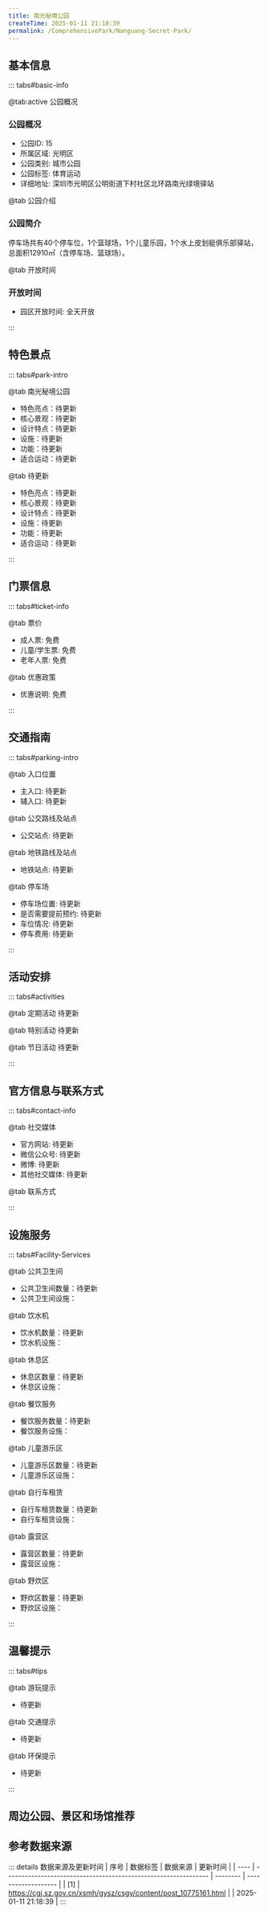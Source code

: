 ```yaml
---
title: 南光秘境公园
createTime: 2025-01-11 21:18:39
permalink: /ComprehensivePark/Nanguang-Secret-Park/
---
```



<script setup>
import ImageSwiper from '/.vuepress/theme/components/ImageSwiper.vue'
// 轮播图数据
const swiperItems = [
    {
      link: 'https://cgj.sz.gov.cn/img/4/4005/4005931/10775161.png',
      title: '南光秘境公园',
      description: '停车场共有40个停车位，1个篮球场，1个儿童乐园，1个水上皮划艇俱乐部驿站，总面积12910㎡（含停车场、篮球场）。...',
      author: '深圳政府在线',
      date: '2025/01/11'
      },
  {
      link: 'https://cgj.sz.gov.cn/img/4/4005/4005931/10775161.png',
      title: '南光秘境公园',
      description: '停车场共有40个停车位，1个篮球场，1个儿童乐园，1个水上皮划艇俱乐部驿站，总面积12910㎡（含停车场、篮球场）。...',
      author: '深圳政府在线',
      date: '2025/01/11'
      }
]
// 配置项
const swiperConfig = {
  height: 500,
  showInfo: true
}
</script>
<!-- 轮播图组件 -->
<ImageSwiper :items="swiperItems" :config="swiperConfig" />



## 基本信息

::: tabs#basic-info

@tab:active 公园概况
### 公园概况
- 公园ID: 15
- 所属区域: 光明区
- 公园类别: 城市公园
- 公园标签: 体育运动
- 详细地址: 深圳市光明区公明街道下村社区北环路南光绿境驿站

@tab 公园介绍
### 公园简介
停车场共有40个停车位，1个篮球场，1个儿童乐园，1个水上皮划艇俱乐部驿站，总面积12910㎡（含停车场、篮球场）。

@tab 开放时间
### 开放时间
- 园区开放时间: 全天开放

:::

## 特色景点

::: tabs#park-intro

@tab 南光秘境公园
<ImageCard
image="https://cgj.sz.gov.cn/images/index20230710_1.png"
    title="南光秘境公园"
    description=""
    date=""
    author="深圳政府在线"
/>


- 特色亮点：待更新
- 核心景观：待更新
- 设计特点：待更新
- 设施：待更新
- 功能：待更新
- 适合运动：待更新

@tab 待更新
<ImageCard
image="https://cgj.sz.gov.cn/images/index20230710_1.png"
    title="南光秘境公园"
    description=""
    date=""
    author="深圳政府在线"
/>


- 特色亮点：待更新
- 核心景观：待更新
- 设计特点：待更新
- 设施：待更新
- 功能：待更新
- 适合运动：待更新

:::

## 门票信息

::: tabs#ticket-info

@tab 票价
- 成人票: 免费
- 儿童/学生票: 免费
- 老年人票: 免费

@tab 优惠政策
- 优惠说明: 免费

:::

## 交通指南

::: tabs#parking-intro

@tab 入口位置
- 主入口: 待更新
- 辅入口: 待更新

@tab 公交路线及站点
- 公交站点: 待更新

@tab 地铁路线及站点
- 地铁站点: 待更新

@tab 停车场
- 停车场位置: 待更新
- 是否需要提前预约: 待更新
- 车位情况: 待更新
- 停车费用: 待更新

:::

## 活动安排

::: tabs#activities

@tab 定期活动
待更新

@tab 特别活动
待更新

@tab 节日活动
待更新

:::

## 官方信息与联系方式

::: tabs#contact-info

@tab 社交媒体
- 官方网站: 待更新
- 微信公众号: 待更新
- 微博: 待更新
- 其他社交媒体: 待更新

@tab 联系方式

:::

## 设施服务

::: tabs#Facility-Services

@tab 公共卫生间
- 公共卫生间数量：待更新
- 公共卫生间设施：

@tab 饮水机
- 饮水机数量：待更新
- 饮水机设施：

@tab 休息区
- 休息区数量：待更新
- 休息区设施：

@tab 餐饮服务
- 餐饮服务数量：待更新
- 餐饮服务设施：

@tab 儿童游乐区
- 儿童游乐区数量：待更新
- 儿童游乐区设施：

@tab 自行车租赁
- 自行车租赁数量：待更新
- 自行车租赁设施：

@tab 露营区
- 露营区数量：待更新
- 露营区设施：

@tab 野炊区
- 野炊区数量：待更新
- 野炊区设施：

:::

## 温馨提示

::: tabs#tips

@tab 游玩提示
- 待更新

@tab 交通提示
- 待更新

@tab 环保提示
- 待更新

:::

## 周边公园、景区和场馆推荐

<CardGrid>
  <ImageCard
        image="https://cgj.sz.gov.cn/img/4/4005/4005932/10775162.png"
        title="罗湖体育休闲公园"
        description="罗湖体育休闲公园东连梧桐山，西临爱国路，南接罗沙公路和沿河北路，是区委、区政府在集约利用深圳水库土地资源，进一步美化环境、优化场地公园的基础上，为辖区群众提供高品质运动、健身、休闲场所的一项民生实事工程。"
        href="/SpecializedPark/SportsFitness/Luohu Sports and Leisure Park"
        author="待更新"
        date="2025/01/02"
      />
      <ImageCard
        image="https://cgj.sz.gov.cn/img/4/4005/4005932/10775162.png"
        title="罗湖体育休闲公园"
        description="罗湖体育休闲公园东连梧桐山，西临爱国路，南接罗沙公路和沿河北路，是区委、区政府在集约利用深圳水库土地资源，进一步美化环境、优化场地公园的基础上，为辖区群众提供高品质运动、健身、休闲场所的一项民生实事工程。"
        href="/SpecializedPark/SportsFitness/Luohu Sports and Leisure Park"
        author="待更新"
        date="2025/01/02"
      />
    </CardGrid>


## 参考数据来源

::: details 数据来源及更新时间
| 序号 | 数据标签                                                        | 数据来源 | 更新时间            |
| ---- | --------------------------------------------------------------- | -------- | ------------------- |
| [1]  | https://cgj.sz.gov.cn/xsmh/gysz/csgy/content/post_10775161.html |          | 2025-01-11 21:18:39 |
:::

